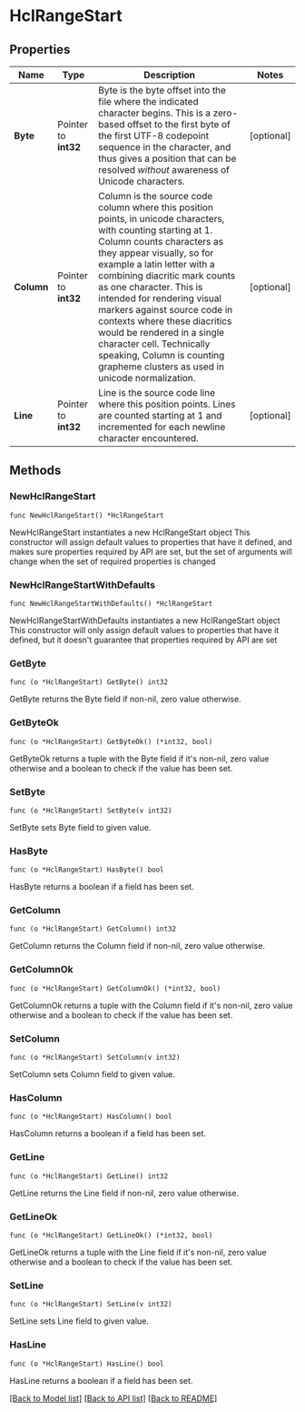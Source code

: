 # HclRangeStart

## Properties

Name | Type | Description | Notes
------------ | ------------- | ------------- | -------------
**Byte** | Pointer to **int32** | Byte is the byte offset into the file where the indicated character begins. This is a zero-based offset to the first byte of the first UTF-8 codepoint sequence in the character, and thus gives a position that can be resolved _without_ awareness of Unicode characters. | [optional] 
**Column** | Pointer to **int32** | Column is the source code column where this position points, in unicode characters, with counting starting at 1.  Column counts characters as they appear visually, so for example a latin letter with a combining diacritic mark counts as one character. This is intended for rendering visual markers against source code in contexts where these diacritics would be rendered in a single character cell. Technically speaking, Column is counting grapheme clusters as used in unicode normalization. | [optional] 
**Line** | Pointer to **int32** | Line is the source code line where this position points. Lines are counted starting at 1 and incremented for each newline character encountered. | [optional] 

## Methods

### NewHclRangeStart

`func NewHclRangeStart() *HclRangeStart`

NewHclRangeStart instantiates a new HclRangeStart object
This constructor will assign default values to properties that have it defined,
and makes sure properties required by API are set, but the set of arguments
will change when the set of required properties is changed

### NewHclRangeStartWithDefaults

`func NewHclRangeStartWithDefaults() *HclRangeStart`

NewHclRangeStartWithDefaults instantiates a new HclRangeStart object
This constructor will only assign default values to properties that have it defined,
but it doesn't guarantee that properties required by API are set

### GetByte

`func (o *HclRangeStart) GetByte() int32`

GetByte returns the Byte field if non-nil, zero value otherwise.

### GetByteOk

`func (o *HclRangeStart) GetByteOk() (*int32, bool)`

GetByteOk returns a tuple with the Byte field if it's non-nil, zero value otherwise
and a boolean to check if the value has been set.

### SetByte

`func (o *HclRangeStart) SetByte(v int32)`

SetByte sets Byte field to given value.

### HasByte

`func (o *HclRangeStart) HasByte() bool`

HasByte returns a boolean if a field has been set.

### GetColumn

`func (o *HclRangeStart) GetColumn() int32`

GetColumn returns the Column field if non-nil, zero value otherwise.

### GetColumnOk

`func (o *HclRangeStart) GetColumnOk() (*int32, bool)`

GetColumnOk returns a tuple with the Column field if it's non-nil, zero value otherwise
and a boolean to check if the value has been set.

### SetColumn

`func (o *HclRangeStart) SetColumn(v int32)`

SetColumn sets Column field to given value.

### HasColumn

`func (o *HclRangeStart) HasColumn() bool`

HasColumn returns a boolean if a field has been set.

### GetLine

`func (o *HclRangeStart) GetLine() int32`

GetLine returns the Line field if non-nil, zero value otherwise.

### GetLineOk

`func (o *HclRangeStart) GetLineOk() (*int32, bool)`

GetLineOk returns a tuple with the Line field if it's non-nil, zero value otherwise
and a boolean to check if the value has been set.

### SetLine

`func (o *HclRangeStart) SetLine(v int32)`

SetLine sets Line field to given value.

### HasLine

`func (o *HclRangeStart) HasLine() bool`

HasLine returns a boolean if a field has been set.


[[Back to Model list]](../README.md#documentation-for-models) [[Back to API list]](../README.md#documentation-for-api-endpoints) [[Back to README]](../README.md)


